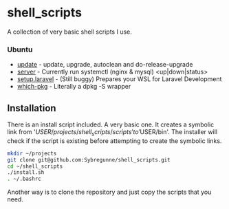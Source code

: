 # shell_scripts
A collection of very basic shell scripts I use.

### Ubuntu
* [update](scripts/update) - update, upgrade, autoclean and do-release-upgrade
* [server](scripts/server) - Currently run systemctl (nginx & mysql) <up|down|status>
* [setup.laravel](scripts/setup.laravel) - (Still buggy) Prepares your WSL for Laravel Development
* [which-pkg](scripts/which-pkg) - Literally a dpkg -S wrapper

## Installation
There is an install script included. A very basic one. It creates a symbolic link from '$USER/projects/shell_scripts/scripts' to '$USER/bin'. The installer will check if the script is existing before attempting to create the symbolic links. 

```bash
mkdir ~/projects
git clone git@github.com:Sybregunne/shell_scripts.git
cd ~/shell_scripts
./install.sh
. ~/.bashrc
```
Another way is to clone the repository and just copy the scripts that you need.